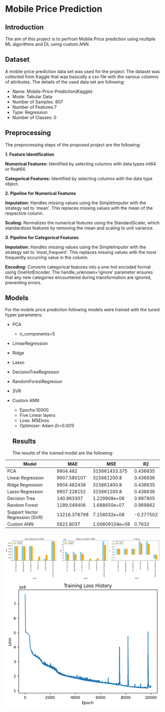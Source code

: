 # Mobile Price Prediction

## Introduction

The aim of this project is to perfrom Mobile Price prediction using multiple ML algorithms and DL using custom ANN.

## Dataset

 A mobile price prediction data set was used for the project. The dataset was collected from Kaggle that was basically a csv file with the various columns of attributes. The details of the used data set are following:

- Name: Mobile-Price-Prediction(Kaggle)
- Mode: Tabular Data
- Number of Samples: 807
- Number of Features:7
- Type: Regression
- Number of Classes: 0

## Preprocessing

The preprocessing steps of the proposed project are the following:

**1. Feature Identification**

**Numerical Features:** Identified by selecting columns with data types int64 or float64.

**Categorical Features:** Identified by selecting columns with the data type object.

**2. Pipeline for Numerical Features**

**Imputation:** Handles missing values using the SimpleImputer with the strategy set to 'mean'. This replaces missing values with the mean of the respective column.

**Scaling:** Normalizes the numerical features using the StandardScaler, which standardizes features by removing the mean and scaling to unit variance.

 **3. Pipeline for Categorical Features**
 
**Imputation:** Handles missing values using the SimpleImputer with the strategy set to 'most_frequent'. This replaces missing values with the most frequently occurring value in the column.

**Encoding:** Converts categorical features into a one-hot encoded format using OneHotEncoder. The handle_unknown='ignore' parameter ensures that any new categories encountered during transformation are ignored, preventing errors.

## Models

For the mobile price prediction following models were trained with the tuned hyper parameters:

- PCA
    -	n_components=5
- LinearRegression
- Ridge
- Lasso
- DecisionTreeRegressor
- RandomForestRegressor
- SVR
- Custom ANN:
    -	Epochs:10000
    -	Five Linear layers
    -	Loss: MSEloss
    -	Optimizer: Adam (lr=0.001)

    ## Results

    The results of the trained model are the following:


| Model                  | MAE         | MSE           | R2       |
|------------------------|-------------|---------------|----------|
| PCA                    | 9904.482    | 315661433.375 | 0.436635 |
| Linear Regression       | 9907.580107 | 315661200.8   | 0.436636 |
| Ridge Regression        | 9904.482438 | 315661400.8   | 0.436635 |
| Lasso Regression        | 9907.228152 | 315661200.8   | 0.436636 |
| Decision Tree           | 140.963307  | 1.229908e+06  | 0.997805 |
| Random Forest           | 1189.549406 | 1.688650e+07  | 0.969862 |
| Support Vector Regression (SVR) | 13216.376798 | 7.158032e+08  | -0.277502 |
| Custom ANN              | 5822.8037   | 1.00609104e+08 | 0.7632  |
	

<br>
<img src = images/image2.png>


<br>

<img src = images/image1.png>
